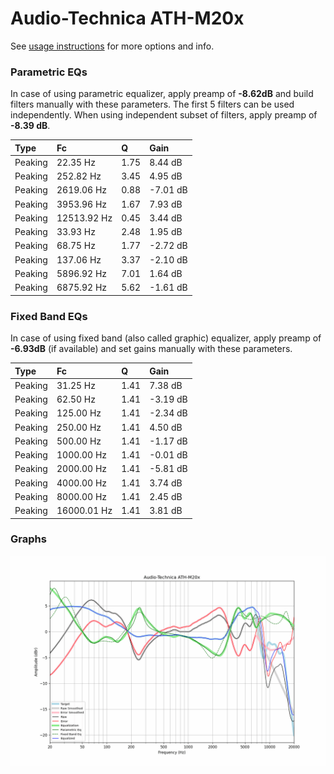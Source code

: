 # Audio-Technica ATH-M20x
See [usage instructions](https://github.com/jaakkopasanen/AutoEq#usage) for more options and info.

### Parametric EQs
In case of using parametric equalizer, apply preamp of **-8.62dB** and build filters manually
with these parameters. The first 5 filters can be used independently.
When using independent subset of filters, apply preamp of **-8.39 dB**.

| Type    | Fc          |    Q | Gain     |
|:--------|:------------|:-----|:---------|
| Peaking | 22.35 Hz    | 1.75 | 8.44 dB  |
| Peaking | 252.82 Hz   | 3.45 | 4.95 dB  |
| Peaking | 2619.06 Hz  | 0.88 | -7.01 dB |
| Peaking | 3953.96 Hz  | 1.67 | 7.93 dB  |
| Peaking | 12513.92 Hz | 0.45 | 3.44 dB  |
| Peaking | 33.93 Hz    | 2.48 | 1.95 dB  |
| Peaking | 68.75 Hz    | 1.77 | -2.72 dB |
| Peaking | 137.06 Hz   | 3.37 | -2.10 dB |
| Peaking | 5896.92 Hz  | 7.01 | 1.64 dB  |
| Peaking | 6875.92 Hz  | 5.62 | -1.61 dB |

### Fixed Band EQs
In case of using fixed band (also called graphic) equalizer, apply preamp of **-6.93dB**
(if available) and set gains manually with these parameters.

| Type    | Fc          |    Q | Gain     |
|:--------|:------------|:-----|:---------|
| Peaking | 31.25 Hz    | 1.41 | 7.38 dB  |
| Peaking | 62.50 Hz    | 1.41 | -3.19 dB |
| Peaking | 125.00 Hz   | 1.41 | -2.34 dB |
| Peaking | 250.00 Hz   | 1.41 | 4.50 dB  |
| Peaking | 500.00 Hz   | 1.41 | -1.17 dB |
| Peaking | 1000.00 Hz  | 1.41 | -0.01 dB |
| Peaking | 2000.00 Hz  | 1.41 | -5.81 dB |
| Peaking | 4000.00 Hz  | 1.41 | 3.74 dB  |
| Peaking | 8000.00 Hz  | 1.41 | 2.45 dB  |
| Peaking | 16000.01 Hz | 1.41 | 3.81 dB  |

### Graphs
![](./Audio-Technica%20ATH-M20x.png)